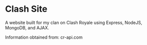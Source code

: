 # Clash Site

A website built for my clan on Clash Royale using Express, NodeJS, MongoDB, and AJAX.

Information obtained from: cr-api.com